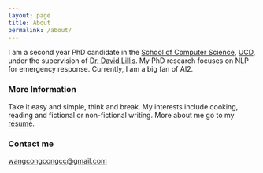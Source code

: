 ```yaml
---
layout: page
title: About
permalink: /about/
---
```


I am a second year PhD candidate in the [School of Computer Science](https://www.cs.ucd.ie/), [UCD](https://www.ucd.ie/), under the supervision of [Dr. David Lillis](https://lill.is/). My PhD research focuses on NLP for emergency response. Currently, I am a big fan of AI2.


### More Information

Take it easy and simple, think and break. My interests include cooking, reading and fictional or non-fictional writing. More about me go to my [résumé](/files/cv.pdf).

### Contact me

[wangcongcongcc@gmail.com](mailto:wangcongcongcc@gmail.com)
